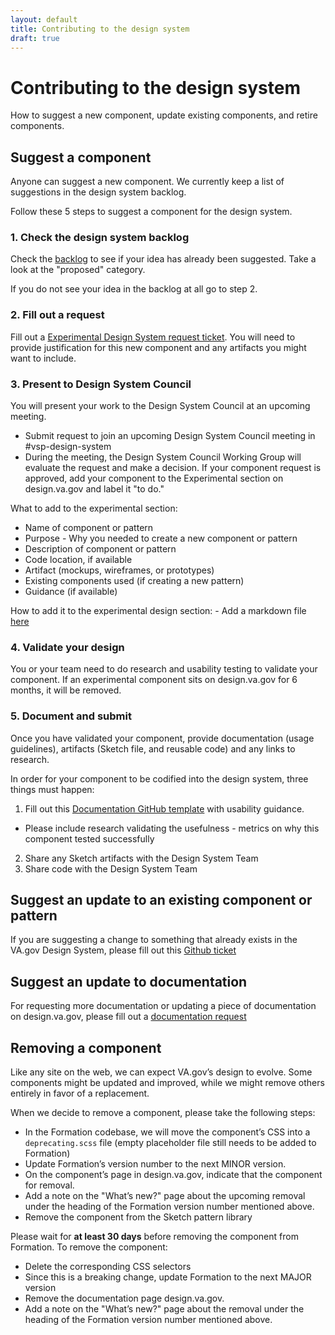 ```yaml
---
layout: default
title: Contributing to the design system
draft: true
---
```


# Contributing to the design system

<div class="va-introtext">
How to suggest a new component, update existing components, and retire components.
</div>


## Suggest a component
Anyone can suggest a new component. We currently keep a list of suggestions in the design system backlog. 

Follow these 5 steps to suggest a component for the design system.

### 1. Check the design system backlog 
Check the [backlog](https://design.va.gov/documentation/backlog) to see if your idea has already been suggested. Take a look at the "proposed" category.

If you do not see your idea in the backlog at all go to step 2.

### 2. Fill out a request
Fill out a [Experimental Design System request ticket](https://github.com/department-of-veterans-affairs/vets-design-system-documentation/issues/new?assignees=&labels=&template=experimental_design_request.md). You will need to provide justification for this new component and any artifacts you might want to include.

### 3. Present to Design System Council
You will present your work to the Design System Council at an upcoming meeting.
- Submit request to join an upcoming Design System Council meeting in #vsp-design-system 
- During the meeting, the Design System Council Working Group will evaluate the request and make a decision. 
If your component request is approved, add your component to the Experimental section on design.va.gov and label it "to do."

What to add to the experimental section: 
 - Name of component or pattern 
 - Purpose - Why you needed to create a new component or pattern
 - Description of component or pattern
 - Code location, if available
 - Artifact (mockups, wireframes, or prototypes)
 - Existing components used (if creating a new pattern)
 - Guidance (if available)

How to add it to the experimental design section:
    - Add a markdown file [here](https://github.com/department-of-veterans-affairs/vets-design-system-documentation/tree/master/src/_experimental-design)


### 4. Validate your design
You or your team need to do research and usability testing to validate your component. 
If an experimental component sits on design.va.gov for 6 months, it will be removed. 

### 5. Document and submit
Once you have validated your component, provide documentation (usage guidelines), artifacts (Sketch file, and reusable code) and any links to research. 

In order for your component to be codified into the design system, three things must happen: 
1. Fill out this [Documentation GitHub template](https://github.com/department-of-veterans-affairs/vets-design-system-documentation/issues/new?assignees=&labels=&template=documentation_template.md) with usability guidance. 
 - Please include research validating the usefulness - metrics on why this component tested successfully 
2. Share any Sketch artifacts with the Design System Team 
3. Share code with the Design System Team

## Suggest an update to an existing component or pattern
If you are suggesting a change to something that already exists in the VA.gov Design System, please fill out this [Github ticket](https://github.com/department-of-veterans-affairs/vets-design-system-documentation/issues/new)

## Suggest an update to documentation
For requesting more documentation or updating a piece of documentation on design.va.gov, please fill out a [documentation request](https://github.com/department-of-veterans-affairs/vets-design-system-documentation/issues/new?assignees=&labels=&template=documentation_request.md)

## Removing a component

Like any site on the web, we can expect VA.gov’s design to evolve. Some components might be updated and improved, while we might remove others entirely in favor of a replacement.

When we decide to remove a component, please take the following steps:
- In the Formation codebase, we will move the component’s CSS into a `deprecating.scss` file (empty placeholder file still needs to be added to Formation)
- Update Formation’s version number to the next MINOR version.
- On the component’s page in design.va.gov, indicate that the component for removal.
- Add a note on the "What’s new?" page about the upcoming removal under the heading of the Formation version number mentioned above.
- Remove the component from the Sketch pattern library

 Please wait for **at least 30 days** before removing the component from Formation. To remove the component:
- Delete the corresponding CSS selectors
- Since this is a breaking change, update Formation to the next MAJOR version
- Remove the documentation page design.va.gov.
- Add a note on the "What’s new?" page about the removal under the heading of the Formation version number mentioned above.
